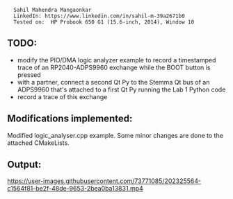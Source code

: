       Sahil Mahendra Mangaonkar
      LinkedIn: https://www.linkedin.com/in/sahil-m-39a2671b0
      Tested on:  HP Probook 650 G1 (15.6-inch, 2014), Window 10
      
## TODO:

- modify the PIO/DMA logic analyzer example to record a timestamped trace of an RP2040-ADPS9960 exchange while the BOOT button is pressed
- with a partner, connect a second Qt Py to the Stemma Qt bus of an ADPS9960 that's attached to a first Qt Py running the Lab 1 Python code
- record a trace of this exchange


## Modifications implemented:

Modified logic_analyser.cpp example. Some minor changes are done to the attached CMakeLists.

## Output:
https://user-images.githubusercontent.com/73771085/202325564-c1564f81-be2f-48de-9653-2bea0ba13831.mp4
